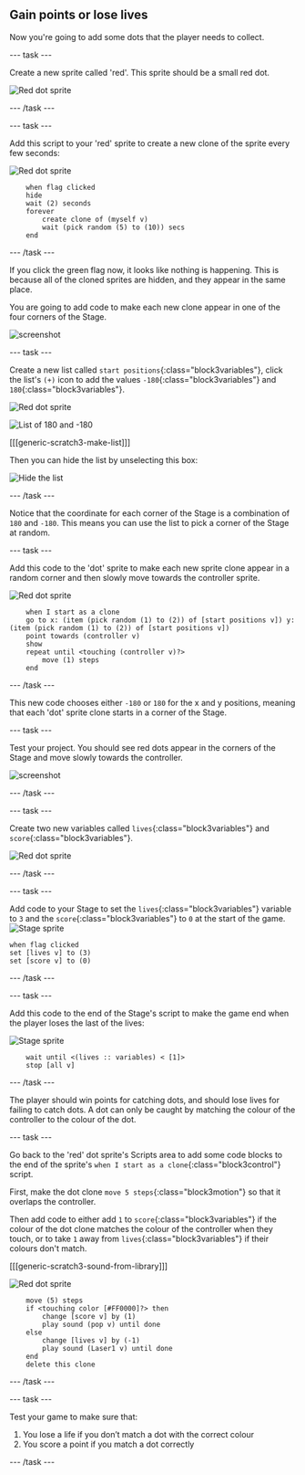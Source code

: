 ## Gain points or lose lives

Now you're going to add some dots that the player needs to collect.

--- task ---

Create a new sprite called 'red'. This sprite should be a small red dot.

![Red dot sprite](images/dots-red.png)

--- /task ---

--- task ---

Add this script to your 'red' sprite to create a new clone of the sprite every few seconds:

![Red dot sprite](images/red-sprite.png)

```blocks3
	when flag clicked
	hide
	wait (2) seconds
	forever
		create clone of (myself v)
		wait (pick random (5) to (10)) secs
	end
```

--- /task ---

If you click the green flag now, it looks like nothing is happening. This is because all of the cloned sprites are hidden, and they appear in the same place.

You are going to add code to make each new clone appear in one of the four corners of the Stage.

![screenshot](images/dots-start.png)

--- task ---

Create a new list called `start positions`{:class="block3variables"}, click the list's `(+)` icon to add the values `-180`{:class="block3variables"}  and `180`{:class="block3variables"}.

![Red dot sprite](images/red-sprite.png)

![List of 180 and -180](images/dots-list.png)

[[[generic-scratch3-make-list]]]

Then you can hide the list by unselecting this box:

![Hide the list](images/hide-list.png)

--- /task ---

Notice that the coordinate for each corner of the Stage is a combination of `180` and `-180`. This means you can use the list to pick a corner of the Stage at random.

--- task ---

Add this code to the 'dot' sprite to make each new sprite clone appear in a random corner and then slowly move towards the controller sprite.

![Red dot sprite](images/red-sprite.png)

```blocks3
	when I start as a clone
	go to x: (item (pick random (1) to (2)) of [start positions v]) y: (item (pick random (1) to (2)) of [start positions v])
	point towards (controller v)
	show
	repeat until <touching (controller v)?>
		move (1) steps
	end
```

--- /task ---

This new code chooses either `-180` or `180` for the x and y positions, meaning that each 'dot' sprite clone starts in a corner of the Stage.

--- task ---

Test your project. You should see red dots appear in the corners of the Stage and move slowly towards the controller.

![screenshot](images/dots-red-test.png)

--- /task ---

--- task ---

Create two new variables called `lives`{:class="block3variables"} and `score`{:class="block3variables"}.

![Red dot sprite](images/red-sprite.png)

--- /task ---

--- task ---

Add code to your Stage to set the `lives`{:class="block3variables"} variable to `3` and the `score`{:class="block3variables"} to `0` at the start of the game.
![Stage sprite](images/stage-sprite.png)

```blocks3
when flag clicked
set [lives v] to (3)
set [score v] to (0)
```

--- /task ---

--- task ---

Add this code to the end of the Stage's script to make the game end when the player loses the last of the lives:

![Stage sprite](images/stage-sprite.png)

```blocks3
	wait until <(lives :: variables) < [1]>
	stop [all v]
```

--- /task ---

The player should win points for catching dots, and should lose lives for failing to catch dots. A dot can only be caught by matching the colour of the controller to the colour of the dot.

--- task ---

Go back to the 'red' dot sprite's Scripts area to add some code blocks to the end of the sprite's `when I start as a clone`{:class="block3control"} script.

First, make the dot clone `move 5 steps`{:class="block3motion"} so that it overlaps the controller.

Then add code to either add `1` to `score`{:class="block3variables"} if the colour of the dot clone matches the colour of the controller when they touch, or to take `1` away from `lives`{:class="block3variables"} if their colours don't match.

[[[generic-scratch3-sound-from-library]]]

![Red dot sprite](images/red-sprite.png)

```blocks3
	move (5) steps
	if <touching color [#FF0000]?> then
		change [score v] by (1)
		play sound (pop v) until done
	else
		change [lives v] by (-1)
		play sound (Laser1 v) until done
	end
	delete this clone
```

--- /task ---

--- task ---

Test your game to make sure that:

1. You lose a life if you don’t match a dot with the correct colour
2. You score a point if you match a dot correctly

--- /task ---

